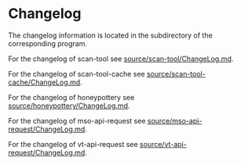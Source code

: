 # Changelog

The changelog information is located in the subdirectory of the corresponding
program.

For the changelog of scan-tool see
[source/scan-tool/ChangeLog.md](./source/scan-tool/ChangeLog.md).

For the changelog of scan-tool-cache see
[source/scan-tool-cache/ChangeLog.md](./source/scan-tool-cache/ChangeLog.md).

For the changelog of honeypottery see
[source/honeypottery/ChangeLog.md](./source/honeypottery/ChangeLog.md).

For the changelog of mso-api-request see
[source/mso-api-request/ChangeLog.md](./source/mso-api-request/ChangeLog.md).

For the changelog of vt-api-request see
[source/vt-api-request/ChangeLog.md](./source/vt-api-request/ChangeLog.md).
